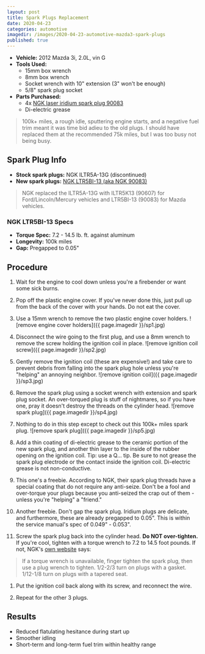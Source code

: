 ```yaml
---
layout: post
title: Spark Plugs Replacement
date: 2020-04-23
categories: automotive
imagedir: /images/2020-04-23-automotive-mazda3-spark-plugs
published: true
---
```


- **Vehicle:** 2012 Mazda 3i, 2.0L, vin G
- **Tools Used:**
  - 15mm box wrench
  - 8mm box wrench
  - Socket wrench with 10" extension (3" won't be enough)
  - 5/8" spark plug socket
- **Parts Purchased:**
  - 4x [NGK laser iridium spark plug 90083](https://www.autozone.com/external-engine/spark-plug/ngk-laser-iridium-spark-plug-90083/757305_0_0)
  - Di-electric grease

> 100k+ miles, a rough idle, sputtering engine starts, and a negative fuel trim meant it was time bid adieu to the old plugs. I should have replaced them at the recommended 75k miles, but I was too busy not being busy.


## Spark Plug Info

- **Stock spark plugs:** NGK ILTR5A-13G (discontinued)
- **New spark plugs:** [NGK LTR5BI-13 (aka NGK 90083)](https://www.ngk.com/product.aspx?zpid=40029)

> NGK replaced the ILTR5A-13G with ILTR5K13 (90607) for Ford/Lincoln/Mercury vehicles and LTR5BI-13 (90083) for Mazda vehicles.

### NGK LTR5BI-13 Specs
- **Torque Spec:** 7.2 - 14.5 lb. ft. against aluminum
- **Longevity:** 100k miles
- **Gap:** Pregapped to 0.05"


## Procedure

1. Wait for the engine to cool down unless you're a firebender or want some sick burns.

1. Pop off the plastic engine cover. If you've never done this, just pull up from the back of the cover with your hands. Do not eat the cover.

1. Use a 15mm wrench to remove the two plastic engine cover holders.
![remove engine cover holders]({{ page.imagedir }}/sp1.jpg)

1. Disconnect the wire going to the first plug, and use a 8mm wrench to remove the screw holding the ignition coil in place.
![remove ignition coil screw]({{ page.imagedir }}/sp2.jpg)

1. Gently remove the ignition coil (these are expensive!) and take care to prevent debris from falling into the spark plug hole unless you're "helping" an annoying neighbor.
![remove ignition coil]({{ page.imagedir }}/sp3.jpg)

1. Remove the spark plug using a socket wrench with extension and spark plug socket. An over-torqued plug is stuff of nightmares, so if you have one, pray it doesn't destroy the threads on the cylinder head.
![remove spark plug]({{ page.imagedir }}/sp4.jpg)

1. Nothing to do in this step except to check out this 100k+ miles spark plug.
![remove spark plug]({{ page.imagedir }}/sp5.jpg)

1. Add a thin coating of di-electric grease to the ceramic portion of the new spark plug, and another thin layer to the inside of the rubber opening on the ignition coil. Tip: use a Q... tip. Be sure to not grease the spark plug electrode or the contact inside the ignition coil. Di-electric grease is not non-conductive.

1. This one's a freebie. According to NGK, their spark plug threads have a special coating that do not require any anti-seize. Don't be a fool and over-torque your plugs because you anti-seized the crap out of them - unless you're "helping" a "friend."

1. Another freebie. Don't gap the spark plug. Iridium plugs are delicate, and furthermore, these are already pregapped to 0.05". This is within the service manual's spec of 0.049" - 0.053".

1. Screw the spark plug back into the cylinder head. **Do NOT over-tighten.** If you're cool, tighten with a torque wrench to 7.2 to 14.5 foot pounds. If not, NGK's [own website](https://www.ngk.com/learning-center/article/522/plug-torque-settings) says:
> If a torque wrench is unavailable, finger tighten the spark plug, then use a plug wrench to tighten. 1/2-2/3 turn on plugs with a gasket. 1/12-1/8 turn on plugs with a tapered seat.

1. Put the ignition coil back along with its screw, and reconnect the wire.

1. Repeat for the other 3 plugs.


## Results
- Reduced flatulating hesitance during start up
- Smoother idling
- Short-term and long-term fuel trim within healthy range